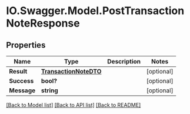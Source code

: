 # IO.Swagger.Model.PostTransactionNoteResponse
## Properties

Name | Type | Description | Notes
------------ | ------------- | ------------- | -------------
**Result** | [**TransactionNoteDTO**](TransactionNoteDTO.md) |  | [optional] 
**Success** | **bool?** |  | [optional] 
**Message** | **string** |  | [optional] 

[[Back to Model list]](../README.md#documentation-for-models) [[Back to API list]](../README.md#documentation-for-api-endpoints) [[Back to README]](../README.md)

